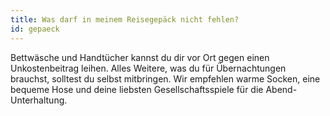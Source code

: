 ```yaml
---
title: Was darf in meinem Reisegepäck nicht fehlen?
id: gepaeck
---
```


Bettwäsche und Handtücher kannst du dir vor Ort gegen einen Unkostenbeitrag leihen. Alles Weitere, was du für Übernachtungen brauchst, solltest du selbst mitbringen. Wir empfehlen warme Socken, eine bequeme Hose und deine liebsten Gesellschaftsspiele für die Abend-Unterhaltung.